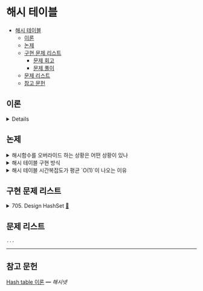 # 해시 테이블

- [해시 테이블](#해시-테이블)
  - [이론](#이론)
  - [논제](#논제)
  - [구현 문제 리스트](#구현-문제-리스트)
    - [문제 회고](#문제-회고)
    - [문제 풀이](#문제-풀이)
  - [문제 리스트](#문제-리스트)
  - [참고 문헌](#참고-문헌)

## 이론

<details>

    ...

</details>

## 논제

<details>
<summary>해시함수를 오버라이드 하는 상황은 어떤 상황이 있나 </summary>

    메모리 기반 해시함수 / 값 기반 해시함수

    값 기반 해시함수의 필요성

</details>

<details>
<summary>해시 테이블 구현 방식</summary>

    대표적이 해시 충돌 해결 기법 2가지의 트레이드 오프로 정리하시오.

    해시 테이블 시간복잡도가 최악에서 `O(n)`이 나오는 이유와 연계하시오.

</details>

<details>
<summary>해시 테이블 시간복잡도가 평균 `O(1)`이 나오는 이유</summary>

    분할상환분석 기법을 통해 서술하시오.

</details>

## 구현 문제 리스트

<details>
<summary>
  705. Design HashSet
  <a href="https://leetcode.com/problems/design-hashset/">👊</a>  
</summary>

### 문제 회고

빌트인 자료형을 쓰면 금방 해결되니, 일반 객체의 자료구조에

1. 해시 함수를 간단히 구현해보고
2. 충돌 시, 충돌 해결 기법 또한 구현해보기로 하였다.

### 문제 풀이

> src\705.js에서 확인해볼 수 있다.

</details>

## 문제 리스트

    ...

<hr/>

## 참고 문헌

[Hash table 이론](http://wiki.hash.kr/index.php/해시테이블) ━ *해시넷*